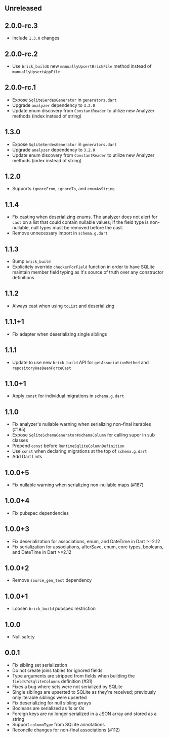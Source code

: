 ## Unreleased

## 2.0.0-rc.3

* Include `1.3.0` changes

## 2.0.0-rc.2

* Use `brick_build`s new `manuallyUpsertBrickFile` method instead of `manuallyUpsertAppFile`

## 2.0.0-rc.1

* Expose `SqliteSerdesGenerator` in `generators.dart`
* Upgrade `analyzer` dependency to `3.2.0`
* Update enum discovery from `ConstantReader` to utilize new Analyzer methods (index instead of string)

## 1.3.0

* Expose `SqliteSerdesGenerator` in `generators.dart`
* Upgrade `analyzer` dependency to `3.2.0`
* Update enum discovery from `ConstantReader` to utilize new Analyzer methods (index instead of string)

## 1.2.0

* Supports `ignoreFrom`, `ignoreTo`, and `enumAsString`

## 1.1.4

* Fix casting when deserializing enums. The analyzer does not alert for `cast` on a list that could contain nullable values; if the field type is non-nullable, null types must be removed before the cast.
* Remove unnecessary import in `schema.g.dart`

## 1.1.3

* Bump `brick_build`
* Explicitely override `checkerForField` function in order to have SQLite maintain member field typing as it's source of truth over any constructor definitions

## 1.1.2

* Always cast when using `toList` and deserializing

## 1.1.1+1

* Fix adapter when deserializing single siblings

## 1.1.1

* Update to use new `brick_build` API for `getAssociationMethod` and `repositoryHasBeenForceCast`

## 1.1.0+1

* Apply `const` for individual migrations in `schema.g.dart`

## 1.1.0

* Fix analyzer's nullable warning when serializing non-final iterables (#185)
* Expose `SqliteSchemaGenerator#schemaColumn` for calling super in sub classes
* Prepend `const` before `RuntimeSqliteColumnDefinition`
* Use `const` when declaring migrations at the top of `schema.g.dart`
* Add Dart Lints

## 1.0.0+5

* Fix nullable warning when serializing non-nullable maps (#187)

## 1.0.0+4

* Fix pubspec dependencies

## 1.0.0+3

* Fix deserialization for associations, enum, and DateTime in Dart >=2.12
* Fix serialization for associations, afterSave, enum, core types, booleans, and DateTime in Dart >=2.12

## 1.0.0+2

* Remove `source_gen_test` dependency

## 1.0.0+1

* Loosen `brick_build` pubspec restriction

## 1.0.0

* Null safety

## 0.0.1

* Fix sibling set serialization
* Do not create joins tables for ignored fields
* Type arguments are stripped from fields when building the `fieldsToSqliteColumns` definition (#31)
* Fixes a bug where sets were not serialized by SQLite
* Single siblings are upserted to SQLite as they're received; previously only iterable siblings were upserted
* Fix deserializing for null sibling arrays
* Booleans are serialized as 1s or 0s
* Foreign keys are no longer serialized in a JSON array and stored as a string
* Support `columnType` from SQLite annotations
* Reconcile changes for non-final associations (#112)
